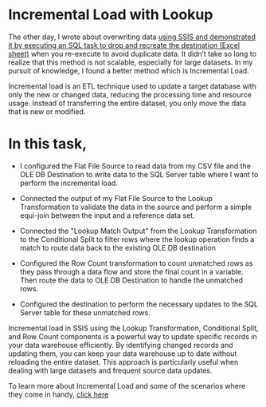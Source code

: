 # Incremental Load with Lookup

The other day, I wrote about overwriting data [using SSIS and demonstrated it by executing an SQL task to drop and recreate the destination (Excel sheet)](https://medium.com/@favboladale/a-step-by-step-guide-on-how-to-load-and-overwrite-data-from-sql-server-into-an-excel-file-using-a415cbaec269) when you re-execute to avoid duplicate data. It didn’t take so long to realize that this method is not scalable, especially for large datasets. In my pursuit of knowledge, I found a better method which is Incremental Load.

Incremental load is an ETL technique used to update a target database with only the new or changed data, reducing the processing time and resource usage. Instead of transferring the entire dataset, you only move the data that is new or modified.

# In this task, 

* I configured the Flat File Source to read data from my CSV file and the OLE DB Destination to write data to the SQL Server table where I want to perform the incremental load.

* Connected the output of my Flat File Source to the Lookup Transformation to validate the data in the source and perform a simple equi-join between the input and a reference data set. 

* Connected the "Lookup Match Output" from the Lookup Transformation to the Conditional Split to filter rows where the lookup operation finds a match to route data back to the existing OLE DB destination 

* Configured the Row Count transformation to count unmatched rows as they pass through a data flow and store the final count in a variable. Then route the data to OLE DB Destination to handle the unmatched rows.

* Configured the destination to perform the necessary updates to the SQL Server table for these unmatched rows.

Incremental load in SSIS using the Lookup Transformation, Conditional Split, and Row Count components is a powerful way to update specific records in your data warehouse efficiently. By identifying changed records and updating them, you can keep your data warehouse up to date without reloading the entire dataset. This approach is particularly useful when dealing with large datasets and frequent source data updates.

To learn more about Incremental Load and some of the scenarios where they come in handy, [click here](https://medium.com/@favboladale/incremental-load-in-ssis-using-lookup-transformation-real-world-scenarios-1a8e2b9a06f5)
